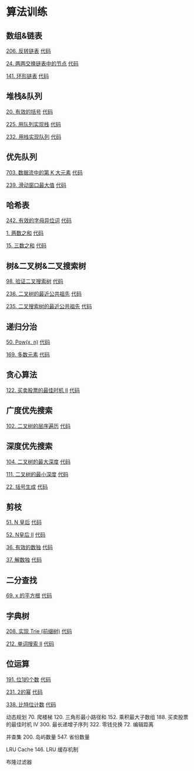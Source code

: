 # 算法训练

## 数组&链表

[206. 反转链表](https://leetcode-cn.com/problems/reverse-linked-list/)
[代码](src/com/gujie1996/linkedlist/ReverseLinkedList.java)

[24. 两两交换链表中的节点](https://leetcode-cn.com/problems/swap-nodes-in-pairs/)
[代码](src/com/gujie1996/linkedlist/SwapNodesInPairs.java)

[141. 环形链表](https://leetcode-cn.com/problems/linked-list-cycle/)
[代码](src/com/gujie1996/linkedlist/LinkedListCycle.java)

## 堆栈&队列

[20. 有效的括号](https://leetcode-cn.com/problems/valid-parentheses/)
[代码](src/com/gujie1996/stack/ValidParentheses.java)

[225. 用队列实现栈](https://leetcode-cn.com/problems/implement-stack-using-queues/)
[代码](src/com/gujie1996/stack/ImplementStackUsingQueues.java)

[232. 用栈实现队列](https://leetcode-cn.com/problems/implement-queue-using-stacks/)
[代码](src/com/gujie1996/stack/ImplementQueueUsingStacks.java)

## 优先队列
[703. 数据流中的第 K 大元素](https://leetcode-cn.com/problems/kth-largest-element-in-a-stream/)
[代码](src/com/gujie1996/queue/KthLargestElementInAStream.java)

[239. 滑动窗口最大值](https://leetcode-cn.com/problems/sliding-window-maximum/)
[代码](src/com/gujie1996/queue/SlidingWindowMaximum.java)

## 哈希表
[242. 有效的字母异位词](https://leetcode-cn.com/problems/valid-anagram/)
[代码](src/com/gujie1996/hash/ValidAnagram.java)

[1. 两数之和](https://leetcode-cn.com/problems/two-sum/)
[代码](src/com/gujie1996/hash/TwoSum.java)

[15. 三数之和](https://leetcode-cn.com/problems/3sum/)
[代码](src/com/gujie1996/hash/ThreeSum.java)

## 树&二叉树&二叉搜索树
[98. 验证二叉搜索树](https://leetcode-cn.com/problems/validate-binary-search-tree/)
[代码](src/com/gujie1996/tree/ValidateBinarySearchTree.java)

[236. 二叉树的最近公共祖先](https://leetcode-cn.com/problems/lowest-common-ancestor-of-a-binary-tree/)
[代码](src/com/gujie1996/tree/LowestCommonAncestor.java)

[235. 二叉搜索树的最近公共祖先](https://leetcode-cn.com/problems/lowest-common-ancestor-of-a-binary-search-tree/)
[代码](src/com/gujie1996/tree/LowestCommonAncestorOfSearch.java)

## 递归分治
[50. Pow(x, n)](https://leetcode-cn.com/problems/powx-n/)
[代码](src/com/gujie1996/recursion/PowXN.java)

[169. 多数元素](https://leetcode-cn.com/problems/majority-element/)
[代码](src/com/gujie1996/recursion/MajorityElement.java)

## 贪心算法
[122. 买卖股票的最佳时机 II](https://leetcode-cn.com/problems/best-time-to-buy-and-sell-stock-ii/)
[代码](src/com/gujie1996/greedy/BestTimeToBuyAndSellStockII.java)

## 广度优先搜索
[102. 二叉树的层序遍历](https://leetcode-cn.com/problems/binary-tree-level-order-traversal/)
[代码](src/com/gujie1996/breadthfirstsearch/BinaryTreeLevelOrderTraversal.java)

## 深度优先搜索
[104. 二叉树的最大深度](https://leetcode-cn.com/problems/maximum-depth-of-binary-tree/)
[代码](src/com/gujie1996/depthfirstsearch/MaximumDepthOfBinaryTree.java)

[111. 二叉树的最小深度](https://leetcode-cn.com/problems/minimum-depth-of-binary-tree/)
[代码](src/com/gujie1996/depthfirstsearch/MinimumDepthOfBinaryTree.java)

[22. 括号生成](https://leetcode-cn.com/problems/generate-parentheses/)
[代码](src/com/gujie1996/depthfirstsearch/GenerateParentheses.java)

## 剪枝
[51. N 皇后](https://leetcode-cn.com/problems/n-queens/)
[代码](src/com/gujie1996/pruning/NQueens.java)

[52. N皇后 II](https://leetcode-cn.com/problems/n-queens-ii/)
[代码](src/com/gujie1996/pruning/NQueensII.java)

[36. 有效的数独](https://leetcode-cn.com/problems/valid-sudoku/)
[代码](src/com/gujie1996/pruning/ValidSudoku.java)

[37. 解数独](https://leetcode-cn.com/problems/sudoku-solver/)
[代码](src/com/gujie1996/pruning/SudokuSolver.java)

## 二分查找
[69. x 的平方根](https://leetcode-cn.com/problems/sqrtx/)
[代码](src/com/gujie1996/binarysearch/Sqrtx.java)

## 字典树
[208. 实现 Trie (前缀树)](https://leetcode-cn.com/problems/implement-trie-prefix-tree/)
[代码](src/com/gujie1996/trie/Trie.java)

[212. 单词搜索 II](https://leetcode-cn.com/problems/word-search-ii/)
[代码](src/com/gujie1996/trie/WordSearchII.java)

## 位运算
[191. 位1的个数](https://leetcode-cn.com/problems/number-of-1-bits/)
[代码](src/com/gujie1996/bitoperation/NumberOf1Bits.java)

[231. 2的幂](https://leetcode-cn.com/problems/power-of-two/)
[代码](src/com/gujie1996/bitoperation/PowerOfTwo.java)

[338. 比特位计数](https://leetcode-cn.com/problems/counting-bits/)
[代码](src/com/gujie1996/bitoperation/CountingBits.java)

动态规划
70. 爬楼梯
120. 三角形最小路径和
152. 乘积最大子数组
188. 买卖股票的最佳时机 IV
300. 最长递增子序列
322. 零钱兑换
72. 编辑距离

并查集
200. 岛屿数量
547. 省份数量

LRU Cache
146. LRU 缓存机制

布隆过滤器
